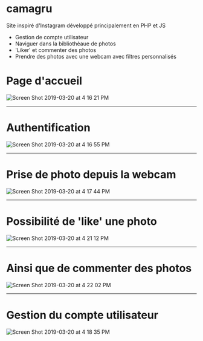 # camagru
Site inspiré d'Instagram développé principalement en PHP et JS

- Gestion de compte utilisateur
- Naviguer dans la bibliothèaue de photos
- 'Liker' et commenter des photos
- Prendre des photos avec une webcam avec filtres personnalisés

# Page d'accueil
![Screen Shot 2019-03-20 at 4 16 21 PM](https://user-images.githubusercontent.com/33840666/54696732-a62b2380-4b2c-11e9-8eed-9f48a9a693bb.png)


***
# Authentification
![Screen Shot 2019-03-20 at 4 16 55 PM](https://user-images.githubusercontent.com/33840666/54696967-1043c880-4b2d-11e9-9177-6010a3eb8e53.png)


***
# Prise de photo depuis la webcam
![Screen Shot 2019-03-20 at 4 17 44 PM](https://user-images.githubusercontent.com/33840666/54697013-23ef2f00-4b2d-11e9-9b81-0132a2520696.png)


***
# Possibilité de 'like' une photo
![Screen Shot 2019-03-20 at 4 21 12 PM](https://user-images.githubusercontent.com/33840666/54697045-32d5e180-4b2d-11e9-8235-67bc6e6c598b.png)


***
# Ainsi que de commenter des photos
![Screen Shot 2019-03-20 at 4 22 02 PM](https://user-images.githubusercontent.com/33840666/54697063-3a958600-4b2d-11e9-98a7-e568ab85fd06.png)


***
# Gestion du compte utilisateur
![Screen Shot 2019-03-20 at 4 18 35 PM](https://user-images.githubusercontent.com/33840666/54697087-44b78480-4b2d-11e9-8916-56a7b4c539e2.png)
